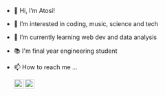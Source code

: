 - 👋 Hi, I’m Atosi!
- 👀 I’m interested in coding, music, science and tech
- 🌱 I’m currently learning web dev and data analysis
- 📚 I'm final year engineering student
- 📫 How to reach me ... 
  
  <a href="https://www.linkedin.com/in/atosiroy/">
  <img align="left" alt="Atosi's linkedin" width="22px" src="https://raw.githubusercontent.com/peterthehan/peterthehan/master/assets/linkedin.svg" /></a>
  <a href="https://twitter.com/atosicodes">
  <img align="left" alt="Atosi's twitter" width="22px" src="https://raw.githubusercontent.com/peterthehan/peterthehan/master/assets/twitter.svg" /></a>

<!---
atosiroy/atosiroy is a ✨ special ✨ repository because its `README.md` (this file) appears on your GitHub profile.
You can click the Preview link to take a look at your changes.
--->
